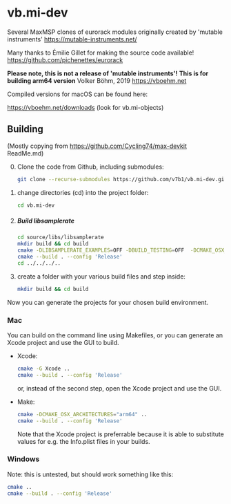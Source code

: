 # vb.mi-dev

Several MaxMSP clones of eurorack modules originally created by 'mutable instruments' https://mutable-instruments.net/ 

Many thanks to Émilie Gillet for making the source code available!
https://github.com/pichenettes/eurorack

**Please note, this is not a release of 'mutable instruments'!**
**This is for building arm64 version**
Volker Böhm, 2019
https://vboehm.net



Compiled versions for macOS can be found here:

https://vboehm.net/downloads (look for vb.mi-objects)



## Building

(Mostly copying from https://github.com/Cycling74/max-devkit ReadMe.md)

0. Clone the code from Github, including submodules: 
   
   ```bash
   git clone --recurse-submodules https://github.com/v7b1/vb.mi-dev.git
   ```
   
1. change directories (cd) into the project folder:

   ```bash
   cd vb.mi-dev
   ```

2. ##### Build libsamplerate

   ```bash
   cd source/libs/libsamplerate
   mkdir build && cd build
   cmake -DLIBSAMPLERATE_EXAMPLES=OFF -DBUILD_TESTING=OFF  -DCMAKE_OSX_ARCHITECTURES="arm64" ..
   cmake --build . --config 'Release'
   cd ../../../..
   ```

3. create a folder with your various build files and step inside:

   ```bash
   mkdir build && cd build
   ```

Now you can generate the projects for your chosen build environment.

### Mac

You can build on the command line using Makefiles, or you can generate an Xcode project and use the GUI to build.

* Xcode: 

  ```bash
  cmake -G Xcode ..
  cmake --build . --config 'Release'
  ```

  or, instead of the second step, open the Xcode project and use the GUI.

* Make: 

  ```bash
  cmake -DCMAKE_OSX_ARCHITECTURES="arm64" ..
  cmake --build . --config 'Release'
  ```

  Note that the Xcode project is preferrable because it is able to substitute values for e.g. the Info.plist files in your builds.

### Windows

Note: this is untested, but should work something like this:

```bash
cmake ..
cmake --build . --config 'Release'
```

